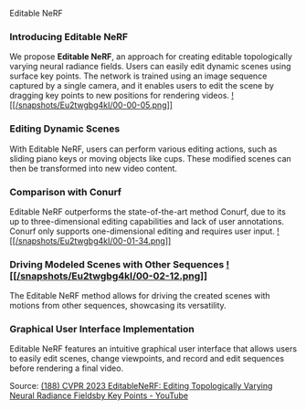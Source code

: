 Editable NeRF
### Introducing Editable NeRF

We propose **Editable NeRF**, an approach for creating editable topologically varying neural radiance fields. Users can easily edit dynamic scenes using surface key points. The network is trained using an image sequence captured by a single camera, and it enables users to edit the scene by dragging key points to new positions for rendering videos. [![[/snapshots/Eu2twgbg4kI/00-00-05.png]]](<https://youtu.be/Eu2twgbg4kI?t=0s>)

### Editing Dynamic Scenes
With Editable NeRF, users can perform various editing actions, such as sliding piano keys or moving objects like cups. These modified scenes can then be transformed into new video content. 

### Comparison with Conurf
Editable NeRF outperforms the state-of-the-art method Conurf, due to its up to three-dimensional editing capabilities and lack of user annotations. Conurf only supports one-dimensional editing and requires user input. [![[/snapshots/Eu2twgbg4kI/00-01-34.png]]](<https://youtu.be/Eu2twgbg4kI?t=89s>)

### Driving Modeled Scenes with Other Sequences [![[/snapshots/Eu2twgbg4kI/00-02-12.png]]](<https://youtu.be/Eu2twgbg4kI?t=119s>)
The Editable NeRF method allows for driving the created scenes with motions from other sequences, showcasing its versatility. 

### Graphical User Interface Implementation
Editable NeRF features an intuitive graphical user interface that allows users to easily edit scenes, change viewpoints, and record and edit sequences before rendering a final video. 

Source: [(188) CVPR 2023 EditableNeRF: Editing Topologically Varying Neural Radiance Fieldsby Key Points - YouTube](https://www.youtube.com/watch?v=Eu2twgbg4kI)
